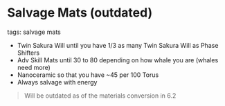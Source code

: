# Salvage Mats (outdated)
tags: salvage mats

- Twin Sakura Will until you have 1/3 as many Twin Sakura Will as Phase Shifters
- Adv Skill Mats until 30 to 80 depending on how whale you are (whales need more)
- Nanoceramic so that you have ~45 per 100 Torus
- Always salvage with energy

> Will be outdated as of the materials conversion in 6.2